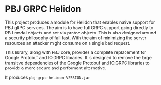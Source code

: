 # PBJ GRPC Helidon

This project produces a module for Helidon that enables native support for PBJ gRPC services. The aim is to have full 
GRPC support going directly to PBJ model objects and not via protoc objects. This is also designed around a security
philosophy of fail fast. With the aim of minimizing the server resources an attacker might consume on a single bad request.

This library, along with PBJ core, provides a complete replacement for Google Protobuf and IO.GRPC libraries. It is designed to
remove the large transitive dependencies of the Google Protobuf and IO.GRPC libraries
to provide a more secure and performant alternative.

It produces `pbj-grpc-helidon-VERSION.jar`